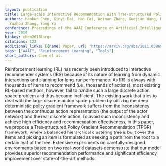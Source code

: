 ```yaml
---
layout: publication
title: Large-scale Interactive Recommendation With Tree-structured Policy Gradient
authors: Haokun Chen, Xinyi Dai, Han Cai, Weinan Zhang, Xuejian Wang, Ruiming Tang,
  Yuzhou Zhang, Yong Yu
conference: Proceedings of the AAAI Conference on Artificial Intelligence
year: 2019
bibkey: chen2018large
citations: 123
additional_links: [{name: Paper, url: 'https://arxiv.org/abs/1811.05869'}]
tags: ["AAAI", "Reinforcement Learning", "Tools"]
short_authors: Chen et al.
---
```

Reinforcement learning (RL) has recently been introduced to interactive
recommender systems (IRS) because of its nature of learning from dynamic
interactions and planning for long-run performance. As IRS is always with
thousands of items to recommend (i.e., thousands of actions), most existing
RL-based methods, however, fail to handle such a large discrete action space
problem and thus become inefficient. The existing work that tries to deal with
the large discrete action space problem by utilizing the deep deterministic
policy gradient framework suffers from the inconsistency between the continuous
action representation (the output of the actor network) and the real discrete
action. To avoid such inconsistency and achieve high efficiency and
recommendation effectiveness, in this paper, we propose a Tree-structured
Policy Gradient Recommendation (TPGR) framework, where a balanced hierarchical
clustering tree is built over the items and picking an item is formulated as
seeking a path from the root to a certain leaf of the tree. Extensive
experiments on carefully-designed environments based on two real-world datasets
demonstrate that our model provides superior recommendation performance and
significant efficiency improvement over state-of-the-art methods.